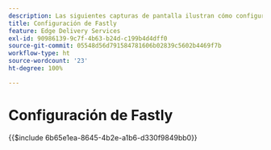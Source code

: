 ```yaml
---
description: Las siguientes capturas de pantalla ilustran cómo configurar Fastly para entregar contenido. La configuración esencial está marcada con un círculo rojo.
title: Configuración de Fastly
feature: Edge Delivery Services
exl-id: 90986139-9c7f-4b63-b24d-c199b4d4dff0
source-git-commit: 05548d56d791584781606b02839c5602b4469f7b
workflow-type: ht
source-wordcount: '23'
ht-degree: 100%

---
```


# Configuración de Fastly

{{$include 6b65e1ea-8645-4b2e-a1b6-d330f9849bb0}}
